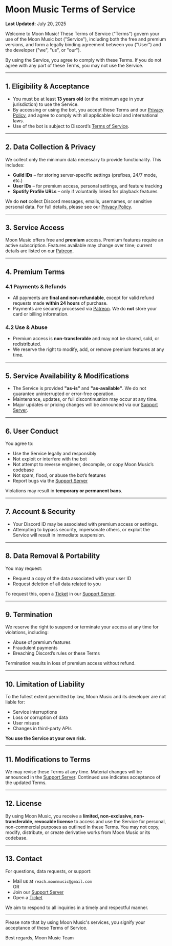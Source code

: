 # Moon Music Terms of Service  
**Last Updated:** July 20, 2025

Welcome to Moon Music! These Terms of Service ("Terms") govern your use of the Moon Music bot ("Service"), including both the free and premium versions, and form a legally binding agreement between you ("User") and the developer ("we", "us", or "our").  

By using the Service, you agree to comply with these Terms. If you do not agree with any part of these Terms, you may not use the Service.

---

## 1. Eligibility & Acceptance  
- You must be at least **13 years old** (or the minimum age in your jurisdiction) to use the Service.  
- By accessing or using the bot, you accept these Terms and our [Privacy Policy](https://github.com/Moon-Music-Bot/Privacy-Policy/blob/main/README.md), and agree to comply with all applicable local and international laws.  
- Use of the bot is subject to Discord’s [Terms of Service](https://discord.com/terms).

---

## 2. Data Collection & Privacy  
We collect only the minimum data necessary to provide functionality. This includes:  
- **Guild IDs** – for storing server-specific settings (prefixes, 24/7 mode, etc.)  
- **User IDs** – for premium access, personal settings, and feature tracking  
- **Spotify Profile URLs** – only if voluntarily linked for playback features  

We do **not** collect Discord messages, emails, usernames, or sensitive personal data. For full details, please see our [Privacy Policy](https://github.com/Moon-Music-Bot/Privacy-Policy/blob/main/README.md).

---

## 3. Service Access  
Moon Music offers free and **premium** access. Premium features require an active subscription. Features available may change over time; current details are listed on our [Patreon](https://patreon.com/moonprime/join).

---

## 4. Premium Terms

### 4.1 Payments & Refunds  
- All payments are **final and non-refundable**, except for valid refund requests made **within 24 hours** of purchase.  
- Payments are securely processed via [Patreon](https://www.patreon.com/). We do **not** store your card or billing information.  

### 4.2 Use & Abuse  
- Premium access is **non-transferable** and may not be shared, sold, or redistributed.  
- We reserve the right to modify, add, or remove premium features at any time.

---

## 5. Service Availability & Modifications  
- The Service is provided **"as-is"** and **"as-available"**. We do not guarantee uninterrupted or error-free operation.  
- Maintenance, updates, or full discontinuation may occur at any time.  
- Major updates or pricing changes will be announced via our [Support Server](https://discord.gg/wqTgHeJ4Ku).

---

## 6. User Conduct  
You agree to:
- Use the Service legally and responsibly  
- Not exploit or interfere with the bot  
- Not attempt to reverse engineer, decompile, or copy Moon Music’s codebase  
- Not spam, flood, or abuse the bot’s features  
- Report bugs via the [Support Server](https://discord.gg/wqTgHeJ4Ku)

Violations may result in **temporary or permanent bans**.

---

## 7. Account & Security  
- Your Discord ID may be associated with premium access or settings.  
- Attempting to bypass security, impersonate others, or exploit the Service will result in immediate suspension.

---

## 8. Data Removal & Portability  
You may request:
- Request a copy of the data associated with your user ID
- Request deletion of all data related to you

To request this, open a [Ticket](https://discord.com/channels/1114081203721613314/1217133094608568401) in our [Support Server](https://discord.gg/wqTgHeJ4Ku).

---

## 9. Termination  
We reserve the right to suspend or terminate your access at any time for violations, including:
- Abuse of premium features  
- Fraudulent payments  
- Breaching Discord’s rules or these Terms  

Termination results in loss of premium access without refund.

---

## 10. Limitation of Liability  
To the fullest extent permitted by law, Moon Music and its developer are not liable for:
- Service interruptions  
- Loss or corruption of data  
- User misuse  
- Changes in third-party APIs

**You use the Service at your own risk.**

---

## 11. Modifications to Terms  
We may revise these Terms at any time. Material changes will be announced in the [Support Server](https://discord.gg/wqTgHeJ4Ku). Continued use indicates acceptance of the updated Terms.

---

## 12. License  
By using Moon Music, you receive a **limited, non-exclusive, non-transferable, revocable license** to access and use the Service for personal, non-commercial purposes as outlined in these Terms. You may not copy, modify, distribute, or create derivative works from Moon Music or its codebase.

---

## 13. Contact  
For questions, data requests, or support:
- Mail us at `reach.moonmusic@gmail.com`  
OR
- Join our [Support Server](https://discord.gg/wqTgHeJ4Ku)  
- Open a [Ticket](https://discord.com/channels/1114081203721613314/1217133094608568401)

We aim to respond to all inquiries in a timely and respectful manner.

---

Please note that by using Moon Music's services, you signify your acceptance of these Terms of Service.

Best regards,
Moon Music Team

